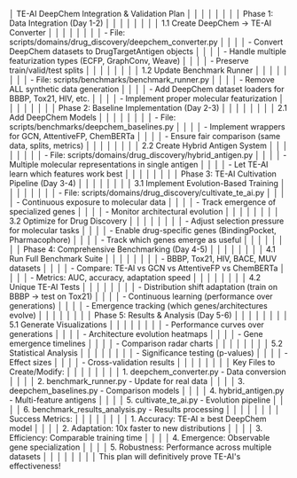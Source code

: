 │ TE-AI DeepChem Integration & Validation Plan │ │
│ │ │ │
│ │ Phase 1: Data Integration (Day 1-2) │ │
│ │ │ │
│ │ 1.1 Create DeepChem → TE-AI Converter │ │
│ │ │ │
│ │ - File: scripts/domains/drug_discovery/deepchem_converter.py │ │
│ │ - Convert DeepChem datasets to DrugTargetAntigen objects │ │
│ │ - Handle multiple featurization types (ECFP, GraphConv, Weave) │ │
│ │ - Preserve train/valid/test splits │ │
│ │ │ │
│ │ 1.2 Update Benchmark Runner │ │
│ │ │ │
│ │ - File: scripts/benchmarks/benchmark_runner.py │ │
│ │ - Remove ALL synthetic data generation │ │
│ │ - Add DeepChem dataset loaders for BBBP, Tox21, HIV, etc. │ │
│ │ - Implement proper molecular featurization │ │
│ │ │ │
│ │ Phase 2: Baseline Implementation (Day 2-3) │ │
│ │ │ │
│ │ 2.1 Add DeepChem Models │ │
│ │ │ │
│ │ - File: scripts/benchmarks/deepchem_baselines.py │ │
│ │ - Implement wrappers for GCN, AttentiveFP, ChemBERTa │ │
│ │ - Ensure fair comparison (same data, splits, metrics) │ │
│ │ │ │
│ │ 2.2 Create Hybrid Antigen System │ │
│ │ │ │
│ │ - File: scripts/domains/drug_discovery/hybrid_antigen.py │ │
│ │ - Multiple molecular representations in single antigen │ │
│ │ - Let TE-AI learn which features work best │ │
│ │ │ │
│ │ Phase 3: TE-AI Cultivation Pipeline (Day 3-4) │ │
│ │ │ │
│ │ 3.1 Implement Evolution-Based Training │ │
│ │ │ │
│ │ - File: scripts/domains/drug_discovery/cultivate_te_ai.py │ │
│ │ - Continuous exposure to molecular data │ │
│ │ - Track emergence of specialized genes │ │
│ │ - Monitor architectural evolution │ │
│ │ │ │
│ │ 3.2 Optimize for Drug Discovery │ │
│ │ │ │
│ │ - Adjust selection pressure for molecular tasks │ │
│ │ - Enable drug-specific genes (BindingPocket, Pharmacophore) │ │
│ │ - Track which genes emerge as useful │ │
│ │ │ │
│ │ Phase 4: Comprehensive Benchmarking (Day 4-5) │ │
│ │ │ │
│ │ 4.1 Run Full Benchmark Suite │ │
│ │ │ │
│ │ - BBBP, Tox21, HIV, BACE, MUV datasets │ │
│ │ - Compare: TE-AI vs GCN vs AttentiveFP vs ChemBERTa │ │
│ │ - Metrics: AUC, accuracy, adaptation speed │ │
│ │ │ │
│ │ 4.2 Unique TE-AI Tests │ │
│ │ │ │
│ │ - Distribution shift adaptation (train on BBBP → test on Tox21) │ │
│ │ - Continuous learning (performance over generations) │ │
│ │ - Emergence tracking (which genes/architectures evolve) │ │
│ │ │ │
│ │ Phase 5: Results & Analysis (Day 5-6) │ │
│ │ │ │
│ │ 5.1 Generate Visualizations │ │
│ │ │ │
│ │ - Performance curves over generations │ │
│ │ - Architecture evolution heatmaps │ │
│ │ - Gene emergence timelines │ │
│ │ - Comparison radar charts │ │
│ │ │ │
│ │ 5.2 Statistical Analysis │ │
│ │ │ │
│ │ - Significance testing (p-values) │ │
│ │ - Effect sizes │ │
│ │ - Cross-validation results │ │
│ │ │ │
│ │ Key Files to Create/Modify: │ │
│ │ │ │
│ │ 1. deepchem_converter.py - Data conversion │ │
│ │ 2. benchmark_runner.py - Update for real data │ │
│ │ 3. deepchem_baselines.py - Comparison models │ │
│ │ 4. hybrid_antigen.py - Multi-feature antigens │ │
│ │ 5. cultivate_te_ai.py - Evolution pipeline │ │
│ │ 6. benchmark_results_analysis.py - Results processing │ │
│ │ │ │
│ │ Success Metrics: │ │
│ │ │ │
│ │ 1. Accuracy: TE-AI ≥ best DeepChem model │ │
│ │ 2. Adaptation: 10x faster to new distributions │ │
│ │ 3. Efficiency: Comparable training time │ │
│ │ 4. Emergence: Observable gene specialization │ │
│ │ 5. Robustness: Performance across multiple datasets │ │
│ │ │ │
│ │ This plan will definitively prove TE-AI's effectiveness!
